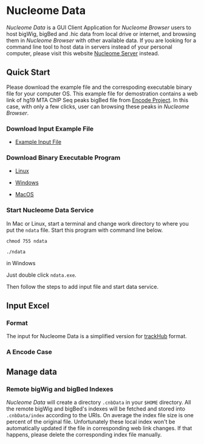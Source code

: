 # Nucleome Data

*Nucleome Data* is a GUI Client Application for *Nucleome Browser* users to host bigWig, bigBed and .hic data from local drive or internet, and browsing them in *Nucleome Browser* with other available data. 
If you are looking for a command line tool to host data in servers instead of your personal computer, please visit this website [Nucleome Server](https://github.com/nimezhu/cnbData) instead.

## Quick Start
Please download the example file and the correspoding executable binary file for your computer OS. This example file for demostration contains a web link of hg19 MTA ChIP Seq peaks bigBed file from [Encode Project](https://www.encodeproject.org/). In this case, with only a few clicks, user can browsing these peaks in *Nucleome Browser*.

### Download Input Example File
- [Example Input File](https://vis.nucleome.org/static/ndata/cnb.xlsx)

### Download Binary Executable Program

- [Linux](https://vis.nucleome.org/static/ndata/current/linux/ndata)

- [Windows](https://vis.nucleome.org/static/ndata/current/win64/ndata.exe)

- [MacOS](https://vis.nucleome.org/static/ndata/current/mac/ndata)

### Start Nucleome Data Service

In Mac or Linux, start a terminal and change work directory to where you put the `ndata` file. Start this program with command line below.

`chmod 755 ndata`

`./ndata`

in Windows 

Just double click `ndata.exe`.

Then follow the steps to add input file and start data service.


## Input Excel 
### Format
The input for Nucleome Data is a simplified version for [trackHub](https://genome.ucsc.edu/goldenpath/help/hgTrackHubHelp.html) format. 


### A Encode Case


## Manage data

### Remote bigWig and bigBed Indexes
*Nucleome Data* will create a directory `.cnbData` in your `$HOME` directory. All the remote bigWig and bigBed's indexes will be fetched and stored into `.cnbData/index` according to the URIs. On average the index file size is one percent of the original file. Unfortunately these local index won't be automatically updated if the file in corresponding web link changes. If that happens, please delete the corresponding index file manually. 

